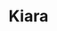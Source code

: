 ---
title: Kiara
date: 
draft: false

# descripcion
description : Aros de plata 925 y ópalo

materials: Plata 925

color: Plateado y ópalo

dimensions: 1cm largo

code: 01-04-0633

type: "Aros"

categories: []

# Images
# first image will be shown in the product page
images:
  # - image: "images/path_to_image"
  # La ubicacion de las imagenes es imagenes/Aros/Aros.Piedras/01-04-0633-kiara
  - image: "./images/aros/piedras/01-04-0633_a.JPG"
  - image: "./images/aros/piedras/01-04-0633_b.JPG"
---